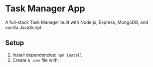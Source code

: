 # Task Manager App

A full-stack Task Manager built with Node.js, Express, MongoDB, and vanilla JavaScript.

## Setup
1. Install dependencies: `npm install`
2. Create a `.env` file with:
